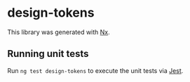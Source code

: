# design-tokens

This library was generated with [Nx](https://nx.dev).


## Running unit tests

Run `ng test design-tokens` to execute the unit tests via [Jest](https://jestjs.io).


